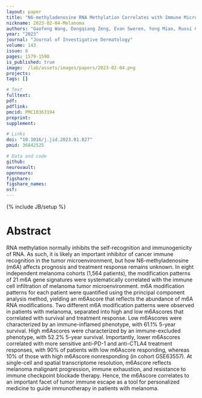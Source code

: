 ```yaml
---
layout: paper
title: "N6-methyladenosine RNA Methylation Correlates with Immune Microenvironment and Immunotherapy Response of Melanoma"
nickname: 2023-02-04-Melanoma
authors: "Gaofeng Wang, Dongqiang Zeng, Evan Sweren, Yong Miao, Ruosi Chen, Junjun Chen, Jin Wang, Wangjun Liao, Zhiqi Hu, Sewon Kang, Luis A Garza​​"
year: "2023"
journal: "Journal of Investigative Dermatology​"
volume: 143
issue: 8
pages: 1579-1590
is_published: true
image:  /lab/assets/images/papers/2023-02-04.png
projects:
tags: []

# Text
fulltext:
pdf:
pdflink:
pmcid: PMC10363194
preprint:
supplement:

# Links
doi: "10.1016/j.jid.2023.01.027​"
pmid: 36842525

# Data and code
github:
neurovault:
openneuro:
figshare:
figshare_names:
osf:
---
```

{% include JB/setup %}

# Abstract

RNA methylation normally inhibits the self-recognition and immunogenicity of RNA. As such, it is likely an important inhibitor of cancer immune recognition in the tumor microenvironment, but how N6-methyladenosine (m6A) affects prognosis and treatment response remains unknown. In eight independent melanoma cohorts (1,564 patients), the modification patterns of 21 m6A gene signatures were systematically correlated with the immune cell infiltration of melanoma tumor microenvironment. m6A modification patterns for each patient were quantified using the principal component analysis method, yielding an m6Ascore that reflects the abundance of m6A RNA modifications. Two different m6A modification patterns were observed in patients with melanoma, separated into high and low m6Ascores that correlated with survival and treatment response. Low m6Ascores were characterized by an immune-inflamed phenotype, with 61.1% 5-year survival. High m6Ascores were characterized by an immune-excluded phenotype, with 52.2% 5-year survival. Importantly, lower m6Ascores correlated with more sensitive anti-PD-1 and anti-CTLA4 treatment responses, with 90% of patients with low m6Ascore responding, whereas 10% of those with high m6Ascore nonresponding (in cohort GSE63557). At single-cell and spatial transcriptome resolution, m6Ascore reflects melanoma malignant progression, immune exhaustion, and resistance to immune checkpoint blockade therapy. Hence, the m6Ascore correlates to an important facet of tumor immune escape as a tool for personalized medicine to guide immunotherapy in patients with melanoma.
